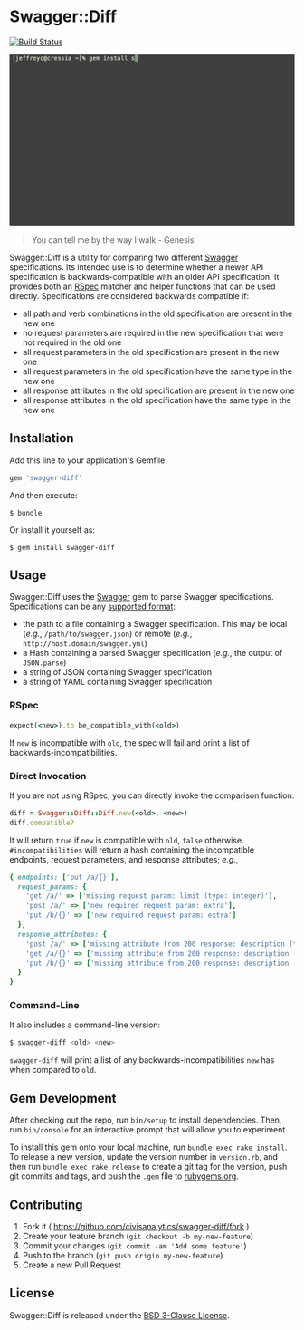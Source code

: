 # Swagger::Diff

[![Build Status](https://travis-ci.org/civisanalytics/swagger-diff.svg?branch=master)](https://travis-ci.org/civisanalytics/swagger-diff)

![Swagger::Diff in action](swagger-diff.gif)

> You can tell me by the way I walk - Genesis

Swagger::Diff is a utility for comparing two different
[Swagger](http://swagger.io/) specifications.
Its intended use is to determine whether a newer API specification is
backwards-compatible with an older API specification.
It provides both an [RSpec](http://rspec.info/) matcher and helper functions
that can be used directly.
Specifications are considered backwards compatible if:

- all path and verb combinations in the old specification are present in the
  new one
- no request parameters are required in the new specification that were not
  required in the old one
- all request parameters in the old specification are present in the new one
- all request parameters in the old specification have the same type in the
  new one
- all response attributes in the old specification are present in the new one
- all response attributes in the old specification have the same type in the new
  one

## Installation

Add this line to your application's Gemfile:

```ruby
gem 'swagger-diff'
```

And then execute:

    $ bundle

Or install it yourself as:

    $ gem install swagger-diff

## Usage

Swagger::Diff uses the [Swagger](https://github.com/swagger-rb/swagger-rb) gem
to parse Swagger specifications.
Specifications can be any
[supported format](https://github.com/swagger-rb/swagger-rb/tree/v0.2.3#parsing):

- the path to a file containing a Swagger specification.
  This may be local (*e.g.*, `/path/to/swagger.json`) or remote (*e.g.*,
  `http://host.domain/swagger.yml`)
- a Hash containing a parsed Swagger specification (*e.g.*, the output of
  `JSON.parse`)
- a string of JSON containing Swagger specification
- a string of YAML containing Swagger specification

### RSpec

```ruby
expect(<new>).to be_compatible_with(<old>)
```

If `new` is incompatible with `old`, the spec will fail and print a list of
backwards-incompatibilities.

### Direct Invocation

If you are not using RSpec, you can directly invoke the comparison function:

```ruby
diff = Swagger::Diff::Diff.new(<old>, <new>)
diff.compatible?
```

It will return `true` if `new` is compatible with `old`, `false` otherwise.
`#incompatibilities` will return a hash containing the incompatible endpoints,
request parameters, and response attributes; *e.g.*,

```ruby
{ endpoints: ['put /a/{}'],
  request_params: {
    'get /a/' => ['missing request param: limit (type: integer)'],
    'post /a/' => ['new required request param: extra'],
    'put /b/{}' => ['new required request param: extra']
  },
  response_attributes: {
    'post /a/' => ['missing attribute from 200 response: description (type: string)'],
    'get /a/{}' => ['missing attribute from 200 response: description (type: string)'],
    'put /b/{}' => ['missing attribute from 200 response: description (type: string)']
  }
}
```

### Command-Line

It also includes a command-line version:

```bash
$ swagger-diff <old> <new>
```

`swagger-diff` will print a list of any backwards-incompatibilities `new` has
when compared to `old`.

## Gem Development

After checking out the repo, run `bin/setup` to install dependencies.
Then, run `bin/console` for an interactive prompt that will allow you to experiment.

To install this gem onto your local machine, run `bundle exec rake install`.
To release a new version, update the version number in `version.rb`, and then run `bundle exec rake release` to create a git tag for the version, push git commits and tags, and push the `.gem` file to [rubygems.org](https://rubygems.org).

## Contributing

1. Fork it ( https://github.com/civisanalytics/swagger-diff/fork )
2. Create your feature branch (`git checkout -b my-new-feature`)
3. Commit your changes (`git commit -am 'Add some feature'`)
4. Push to the branch (`git push origin my-new-feature`)
5. Create a new Pull Request

## License

Swagger::Diff is released under the [BSD 3-Clause License](LICENSE.txt).
